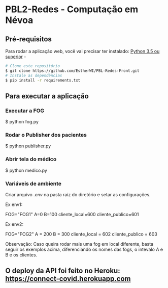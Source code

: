 # PBL2-Redes - Computação em Névoa
## Pré-requisitos

Para rodar a aplicação web, você vai precisar ter instalado:
[Python 3.5 ou superior](https://www.python.org/downloads/) - 


```bash
# Clone este repositório
$ git clone https://github.com/EstherWI/PBL-Redes-Front.git
# Instale as dependências
$ pip install -r requirements.txt
```

## Para executar a aplicação

### Executar a FOG 
$ python fog.py

### Rodar o Publisher dos pacientes
$ python publisher.py

### Abrir tela do médico
$ python medico.py

### Variáveis de ambiente

Criar arquivo *.env* na pasta raiz do diretório e setar as configurações.

Ex env1:

FOG="FOG1"
A=0
B=100
cliente_local=600
cliente_publico=601

Ex env2:

FOG="FOG2"
A = 200
B = 300
cliente_local = 602
cliente_publico = 603

Observação: Caso queira rodar mais uma fog em local diferente, basta seguir os exemplos acima,
diferenciando os nomes das fogs, o intevalo A e B e os clientes.

## O deploy da API foi feito no Heroku: https://connect-covid.herokuapp.com

```
